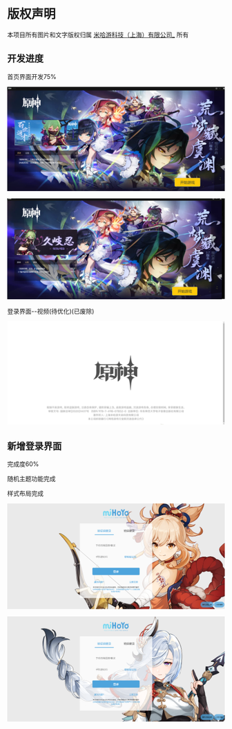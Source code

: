 # 版权声明

本项目所有图片和文字版权归属 [米哈游科技（上海）有限公司_](https://baike.baidu.com/item/米哈游科技（上海）有限公司/20526858) 所有

## 开发进度

首页界面开发75%

![image-20220620151407422](README.assets/image-20220620151407422.png)

![image-20220620151425256](README.assets/image-20220620151425256.png)

登录界面--视频(待优化)(已废除)

![image-20220620151520710](README.assets/image-20220620151520710.png)

## 新增登录界面

完成度60%

随机主题功能完成

样式布局完成

![image-20220621001954531](README.assets/image-20220621001954531.png)

![image-20220621002006720](README.assets/image-20220621002006720.png)
